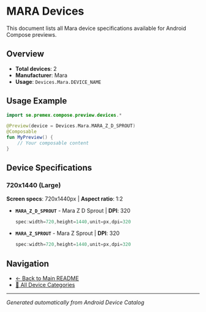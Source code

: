 # MARA Devices

This document lists all Mara device specifications available for Android Compose previews.

## Overview

- **Total devices**: 2
- **Manufacturer**: Mara
- **Usage**: `Devices.Mara.DEVICE_NAME`

## Usage Example

```kotlin
import se.premex.compose.preview.devices.*

@Preview(device = Devices.Mara.MARA_Z_D_SPROUT)
@Composable
fun MyPreview() {
    // Your composable content
}
```

## Device Specifications

### 720x1440 (Large)

**Screen specs**: 720x1440px | **Aspect ratio**: 1:2

- **`MARA_Z_D_SPROUT`** - Mara Z D Sprout | **DPI**: 320
  ```kotlin
  spec:width=720,height=1440,unit=px,dpi=320
  ```

- **`MARA_Z_SPROUT`** - Mara Z Sprout | **DPI**: 320
  ```kotlin
  spec:width=720,height=1440,unit=px,dpi=320
  ```

## Navigation

- [← Back to Main README](../../README.md)
- [📱 All Device Categories](../README.md)

---
*Generated automatically from Android Device Catalog*
